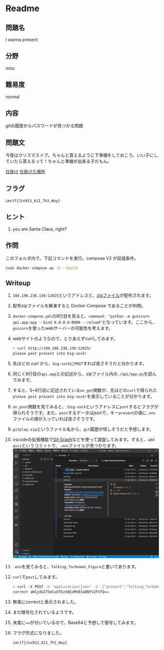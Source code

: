 # Readme

## 問題名

I wanna present

## 分野

misc

## 難易度

normal

## 内容

gitの履歴からパスワードが見つかる問題

## 問題文

今夜はクリスマスイブ。ちゃんと貰えるように下準備をしておこう。いい子にしていたら貰えるって！ちゃんと準備が出来る子だもん。

[仕掛け](./dist/gitplay.zip)
[仕掛けた場所](104.196.236.136:12025)

## フラグ

`imctf{Jin913_A11_7h3_Way}`

## ヒント

1. you are Santa Claus, right?

## 作問

このフォルダ内で、下記コマンドを実行。compose V2 が前提条件。

```bash
sudo docker compose up -d --build
```

## Writeup

1. `104.196.236.136:12025`というアドレスと、[zipファイル](./dist/gitplay.zip)が配布されます。
1. 配布zipファイルを解凍すると Docker Compose であることが判明。
1. `docker-compose.yml`の8行目を見ると、`command: "python -m gunicorn api.app:app --bind 0.0.0.0:8000 --reload"`となっています。ここから、`gnicorn`を使ったwebサーバーの可能性を考えます。
1. webサイトのようなので、とりあえずcurlしてみます。

    ```bash
    > curl http://104.196.236.136:12025/
    please post present into big-sock!
    ```

1. 先ほどの curl から、`big-sock`に`POST`すれば良さそうだと分かります。
1. 同じく8行目の`api.app`との記述から、zipファイル内の`./api/app.py`を読んでみます。
1. すると、5~6行目に記述されている`on_get`関数が、先ほどの`curl`で得られた`please post present into big-sock!`を表示していることが分かります。
1. `on_post`関数を見てみると、`/big-sock`というアドレスに`post`するとフラグが得られそうです。また、`post`するデータはjsonで、キー`present`の値に`.env`ファイルの値が入っていれば良さそうです。
1. `gitplay.zip`というファイル名から、`git`履歴が怪しそうだと予想します。
1. vscodeの拡張機能で[Git Graph](https://marketplace.visualstudio.com/items?itemName=mhutchie.git-graph)などを使って調査してみます。すると、`add quiz`というコミットで、`.env`ファイルが見つかります。
    ![graph](./img/graph.png)
1. `.env`を見てみると、`Talking_Turboman_Figure`と書いてあります。
1. `curl`で`post`してみます。

    ```bash
    > curl -X POST -H "application/json" -d '{"present":"Talking_Turboman_Figure"}' 104.196.236.136:12025/big-sock
    correct aW1jdGZ7SmluOTEzX0ExMV83aDNfV2F5fQ==
    ```

1. 無事にcorrectと表示されました。
1. まだ暗号化されているようです。
1. 末尾に`==`が付いているので、Base64と予想して復号してみます。
1. フラグ形式になりました。

    ```bash
    imctf{Jin913_A11_7h3_Way}
    ```
